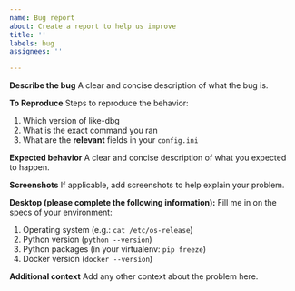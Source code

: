 ```yaml
---
name: Bug report
about: Create a report to help us improve
title: ''
labels: bug
assignees: ''

---
```


**Describe the bug**
A clear and concise description of what the bug is.

**To Reproduce**
Steps to reproduce the behavior:
1. Which version of like-dbg
2. What is the exact command you ran
3. What are the **relevant** fields in your `config.ini` 


**Expected behavior**
A clear and concise description of what you expected to happen.

**Screenshots**
If applicable, add screenshots to help explain your problem.


**Desktop (please complete the following information):**
Fill me in on the specs of your environment:
1. Operating system (e.g.: `cat /etc/os-release`)
2. Python version (`python --version`)
3. Python packages (in your virtualenv: `pip freeze`)
3. Docker version (`docker --version`)


**Additional context**
Add any other context about the problem here.
